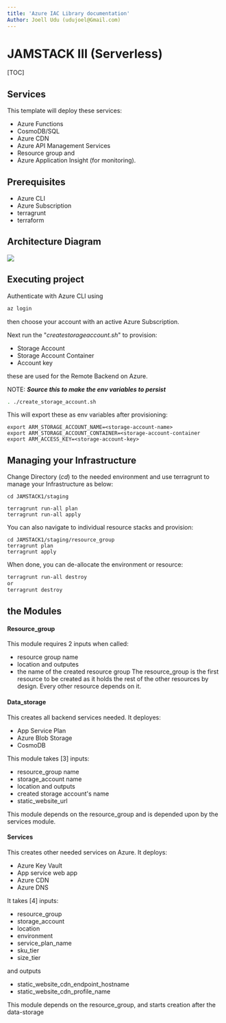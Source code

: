 ```yaml
---
title: 'Azure IAC Library documentation'
Author: Joell Udu (udujoel@Gmail.com)
---
```


JAMSTACK III (Serverless)
===

[TOC]

## Services
This template will deploy these services:
- Azure Functions
- CosmoDB/SQL 
- Azure CDN 
- Azure API Management Services
- Resource group
  and 
- Azure Application Insight (for monitoring).



## Prerequisites
- Azure CLI
- Azure Subscription 
- terragrunt 
- terraform 

## Architecture Diagram
![](https://i.imgur.com/pzkWXlT.png)


## Executing project
Authenticate with Azure CLI using
```bash
az login
```
then choose your account with an active Azure Subscription.

Next run the "*createstorageaccount.sh*" to provision:

- Storage Account
- Storage Account Container
- Account key

these are used for the Remote Backend on Azure.

NOTE:
***Source this to make the env variables to persist***
```bash
. ./create_storage_account.sh
```

This will export these as env variables after provisioning:

```bash=
export ARM_STORAGE_ACCOUNT_NAME=<storage-account-name>
export ARM_STORAGE_ACCOUNT_CONTAINER=<storage-account-container
export ARM_ACCESS_KEY=<storage-account-key>
```

## Managing your Infrastructure
Change Directory (*cd*) to the needed environment and use terragrunt to manage your Infrastructure as below:

```bash=
cd JAMSTACK1/staging

terragrunt run-all plan
terragrunt run-all apply

```

You can also navigate to individual resource stacks and provision:

```bash=
cd JAMSTACK1/staging/resource_group
terragrunt plan
terragrunt apply
```

When done, you can de-allocate the environment or resource:

```bash
terragrunt run-all destroy
or 
terragrunt destroy
```


## the Modules

#### Resource_group
This module requires 2 inputs when called:
- resource group name
- location
and outputes 
- the name of the created resource group
The resource_group is the first resource to be created as it holds the rest of the other resources by design. Every other resource depends on it.
#### Data_storage
This creates all backend services needed. It deployes:
- App Service Plan
- Azure Blob Storage
- CosmoDB

 This module takes [3] inputs:
- resource_group name
- storage_account name
- location
and outputs
- created storage account's name
- static_website_url

This module depends on the resource_group and is depended upon by the services module.
#### Services
This creates other needed services on Azure. It deploys:
- Azure Key Vault
- App service web app
- Azure CDN
- Azure DNS



It takes [4] inputs:
- resource_group
- storage_account
- location
- environment
- service_plan_name
- sku_tier
- size_tier

and outputs
- static_website_cdn_endpoint_hostname
- static_website_cdn_profile_name

This module depends on the resource_group, and starts creation after the data-storage
